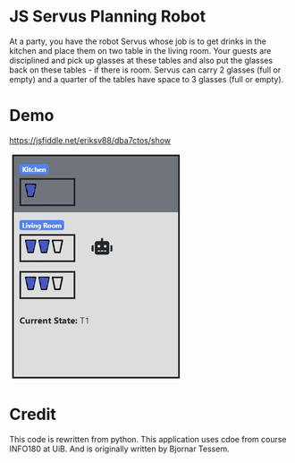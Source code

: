 

# JS Servus Planning Robot
At a party, you have the robot Servus whose job is to get drinks in the kitchen and place them on two
table in the living room. Your guests are disciplined and pick up glasses at these tables and also put the glasses back on
these tables - if there is room. Servus can carry 2 glasses (full or empty) and a quarter of the tables have space
to 3 glasses (full or empty).

# Demo
https://jsfiddle.net/eriksv88/dba7ctos/show

![JS-Servus-Planning-Robot](Screenshots/serv.jpg)

# Credit
This code is rewritten from python.
This application uses cdoe from course INFO180 at UiB. And is originally written by Bjornar Tessem.

